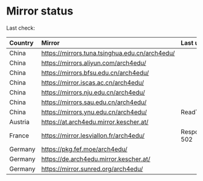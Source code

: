 <script src="./time.js"></script>
# Mirror status
Last check: <script type="text/javascript">localize(1697365045.862369);</script>

|Country|Mirror|Last update|
|:------|:-----|:----------|
|China|https://mirrors.tuna.tsinghua.edu.cn/arch4edu/|<script type="text/javascript">localize(1697351396);</script>|
|China|https://mirrors.aliyun.com/arch4edu/|<script type="text/javascript">localize(1697308192);</script>|
|China|https://mirrors.bfsu.edu.cn/arch4edu/|<script type="text/javascript">localize(1697308192);</script>|
|China|https://mirror.iscas.ac.cn/arch4edu/|<script type="text/javascript">localize(1697308192);</script>|
|China|https://mirrors.nju.edu.cn/arch4edu/|<script type="text/javascript">localize(1697308192);</script>|
|China|https://mirrors.sau.edu.cn/arch4edu/|<script type="text/javascript">localize(1697351396);</script>|
|China|https://mirrors.ynu.edu.cn/arch4edu/|ReadTimeout|
|Austria|https://at.arch4edu.mirror.kescher.at/|<script type="text/javascript">localize(1697351396);</script>|
|France|https://mirror.lesviallon.fr/arch4edu/|Response 502|
|Germany|https://pkg.fef.moe/arch4edu/|<script type="text/javascript">localize(1697351396);</script>|
|Germany|https://de.arch4edu.mirror.kescher.at/|<script type="text/javascript">localize(1697351396);</script>|
|Germany|https://mirror.sunred.org/arch4edu/|<script type="text/javascript">localize(1697351396);</script>|

<script src="./tablefilter/tablefilter.js"></script>
<script src="./table.js"></script>